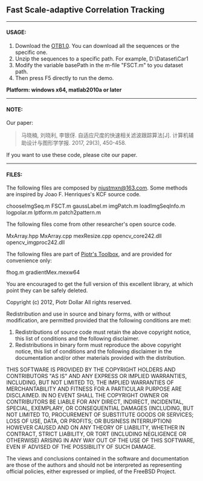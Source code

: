 ## Fast Scale-adaptive Correlation Tracking
 

----------


#### **USAGE:**

1. Download the [OTB1.0](http://cvlab.hanyang.ac.kr/tracker_benchmark/datasets.html). You can download all the sequences or the specific one.
2. Unzip the sequences to a specific path. For example, D:\Dataset\Car1
3. Modify the variable basePath in the m-file "FSCT.m" to you dataset path.
4. Then press F5 directly to run the demo.

**Platform: windows x64, matlab2010a or later**

----------

#### **NOTE:**

Our paper:
> 马晓楠, 刘晓利, 李银伢. 自适应尺度的快速相关滤波跟踪算法[J]. 计算机辅助设计与图形学学报. 2017, 29(3), 450-458.


If you want to use these code, please cite our paper.


----------


#### **FILES:**

The following files are composed by njustmxn@163.com. Some methods are 
inspired by Joao F. Henriques's KCF source code.

> 
chooseImgSeq.m
FSCT.m
gaussLabel.m
imgPatch.m
loadImgSeqInfo.m
logpolar.m
lptform.m
patch2pattern.m

The following files come from other researcher's open source code.
> 
MxArray.hpp
MxArray.cpp
mexResize.cpp
opencv_core242.dll
opencv_imgproc242.dll

The following files are part of [Piotr's Toolbox](http://vision.ucsd.edu/~pdollar/toolbox/doc/index.html), and are provided for
convenience only:
> 
fhog.m
gradientMex.mexw64


You are encouraged to get the full version of this excellent library, at which point they can be safely deleted.
> 
Copyright (c) 2012, Piotr Dollar
All rights reserved.
> 
Redistribution and use in source and binary forms, with or without
modification, are permitted provided that the following conditions are met: 
> 
1. Redistributions of source code must retain the above copyright notice, this
   list of conditions and the following disclaimer. 
2. Redistributions in binary form must reproduce the above copyright notice,
   this list of conditions and the following disclaimer in the documentation
   and/or other materials provided with the distribution. 
> 
THIS SOFTWARE IS PROVIDED BY THE COPYRIGHT HOLDERS AND CONTRIBUTORS "AS IS" AND
ANY EXPRESS OR IMPLIED WARRANTIES, INCLUDING, BUT NOT LIMITED TO, THE IMPLIED
WARRANTIES OF MERCHANTABILITY AND FITNESS FOR A PARTICULAR PURPOSE ARE
DISCLAIMED. IN NO EVENT SHALL THE COPYRIGHT OWNER OR CONTRIBUTORS BE LIABLE FOR
ANY DIRECT, INDIRECT, INCIDENTAL, SPECIAL, EXEMPLARY, OR CONSEQUENTIAL DAMAGES
(INCLUDING, BUT NOT LIMITED TO, PROCUREMENT OF SUBSTITUTE GOODS OR SERVICES;
LOSS OF USE, DATA, OR PROFITS; OR BUSINESS INTERRUPTION) HOWEVER CAUSED AND
ON ANY THEORY OF LIABILITY, WHETHER IN CONTRACT, STRICT LIABILITY, OR TORT
(INCLUDING NEGLIGENCE OR OTHERWISE) ARISING IN ANY WAY OUT OF THE USE OF THIS
SOFTWARE, EVEN IF ADVISED OF THE POSSIBILITY OF SUCH DAMAGE.
> 
The views and conclusions contained in the software and documentation are those
of the authors and should not be interpreted as representing official policies, 
either expressed or implied, of the FreeBSD Project.

